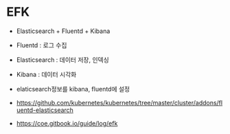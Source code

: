 # EFK
- Elasticsearch + Fluentd + Kibana
- Fluentd : 로그 수집
- Elasticsearch : 데이터 저장, 인덱싱
- Kibana : 데이터 시각화

- elaticsearch정보를 kibana, fluentd에 설정 
- https://github.com/kubernetes/kubernetes/tree/master/cluster/addons/fluentd-elasticsearch
- https://coe.gitbook.io/guide/log/efk




